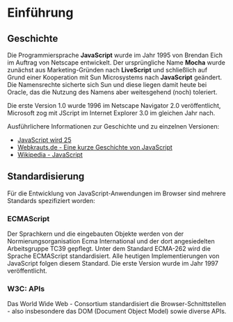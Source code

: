 # Einführung

## Geschichte

Die Programmiersprache **JavaScript** wurde im Jahr 1995 von Brendan Eich
im Auftrag von Netscape entwickelt. Der ursprüngliche Name **Mocha** wurde zunächst
aus Marketing-Gründen nach **LiveScript** und schließlich auf Grund einer Kooperation
mit Sun Microsystems nach **JavaScript** geändert. Die Namensrechte sicherte sich
Sun und diese liegen damit heute bei Oracle, das die Nutzung des Namens aber
weitesgehend (noch) toleriert.

Die erste Version 1.0 wurde 1996 im Netscape Navigator 2.0 veröffentlicht, Microsoft
zog mit JScript im Internet Explorer 3.0 im gleichen Jahr nach.

Ausführlichere Informationen zur Geschichte und zu einzelnen Versionen:

* [JavaScript wird 25](https://www.jetbrains.com/de-de/lp/javascript-25/)
* [Webkrauts.de - Eine kurze Geschichte von JavaScript](http://webkrauts.de/artikel/2015/eine-kurze-geschichte-von-javascript)
* [Wikipedia - JavaScript](https://de.wikipedia.org/wiki/JavaScript)

## Standardisierung

Für die Entwicklung von JavaScript-Anwendungen im Browser sind mehrere Standards
spezifiziert worden:

### ECMAScript

Der Sprachkern und die eingebauten Objekte werden von der Normierungsorganisation
Ecma International und der dort angesiedelten Arbeitsgruppe TC39 gepflegt. Unter
dem Standard ECMA-262 wird die Sprache ECMAScript standardisiert. Alle heutigen
Implementierungen von JavaScript folgen diesem Standard. Die erste Version wurde
im Jahr 1997 veröffentlicht.

### W3C: APIs

Das World Wide Web - Consortium standardisiert die Browser-Schnittstellen - also
insbesondere das DOM (Document Object Model) sowie diverse APIs.
